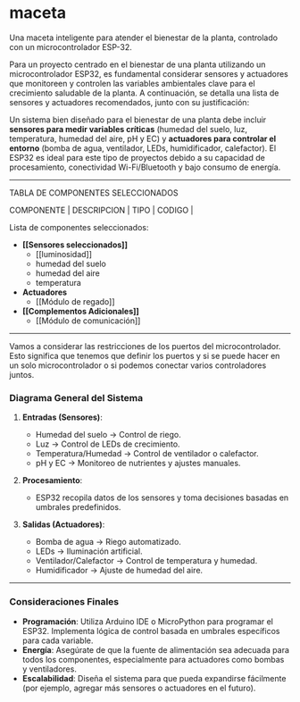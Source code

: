 #  maceta

Una maceta inteligente para atender el bienestar de la planta, controlado con un microcontrolador ESP-32.

Para un proyecto centrado en el bienestar de una planta utilizando un microcontrolador ESP32, es fundamental considerar sensores y actuadores que monitoreen y controlen las variables ambientales clave para el crecimiento saludable de la planta. A continuación, se detalla una lista de sensores y actuadores recomendados, junto con su justificación:

Un sistema bien diseñado para el bienestar de una planta debe incluir **sensores para medir variables críticas** (humedad del suelo, luz, temperatura, humedad del aire, pH y EC) y **actuadores para controlar el entorno** (bomba de agua, ventilador, LEDs, humidificador, calefactor). El ESP32 es ideal para este tipo de proyectos debido a su capacidad de procesamiento, conectividad Wi-Fi/Bluetooth y bajo consumo de energía.

--- 
TABLA DE COMPONENTES SELECCIONADOS

COMPONENTE | DESCRIPCION | TIPO | CODIGO | 

Lista de componentes seleccionados:
- **[[Sensores seleccionados]]**
	- [[luminosidad]]
	- humedad del suelo
	- humedad del aire
	- temperatura
- **Actuadores**
	- [[Módulo de regado]]
- **[[Complementos Adicionales]]**
	- [[Módulo de comunicación]]

---

Vamos a considerar las restricciones de los puertos del microcontrolador. Esto significa que tenemos que definir los puertos y si se puede hacer en un solo microcontrolador o si podemos conectar varios controladores juntos. 

### **Diagrama General del Sistema**

1. **Entradas (Sensores)**:
   - Humedad del suelo → Control de riego.
   - Luz → Control de LEDs de crecimiento.
   - Temperatura/Humedad → Control de ventilador o calefactor.
   - pH y EC → Monitoreo de nutrientes y ajustes manuales.

2. **Procesamiento**:
   - ESP32 recopila datos de los sensores y toma decisiones basadas en umbrales predefinidos.

3. **Salidas (Actuadores)**:
   - Bomba de agua → Riego automatizado.
   - LEDs → Iluminación artificial.
   - Ventilador/Calefactor → Control de temperatura y humedad.
   - Humidificador → Ajuste de humedad del aire.

---

### **Consideraciones Finales**

- **Programación**: Utiliza Arduino IDE o MicroPython para programar el ESP32. Implementa lógica de control basada en umbrales específicos para cada variable.
- **Energía**: Asegúrate de que la fuente de alimentación sea adecuada para todos los componentes, especialmente para actuadores como bombas y ventiladores.
- **Escalabilidad**: Diseña el sistema para que pueda expandirse fácilmente (por ejemplo, agregar más sensores o actuadores en el futuro).
